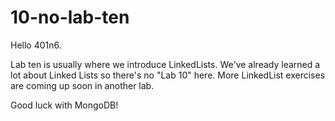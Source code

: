 # 10-no-lab-ten
Hello 401n6.

Lab ten is usually where we introduce LinkedLists. We've already learned a lot
about Linked Lists so there's no "Lab 10" here. More LinkedList exercises are
coming up soon in another lab.

Good luck with MongoDB!
